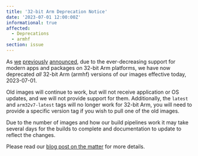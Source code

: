 ```yaml
---
title: '32-bit Arm Deprecation Notice'
date: '2023-07-01 12:00:00Z'
informational: true
affected:
  - Deprecations
  - armhf
section: issue
---
```


As [we](https://info.linuxserver.io/issues/2023-04-06-armhf/) [previously](https://info.linuxserver.io/issues/2023-05-06-armhf/) [announced](https://info.linuxserver.io/issues/2023-06-06-armhf/), due to the ever-decreasing support for modern apps and packages on 32-bit Arm platforms, we have now deprecated *all* 32-bit Arm (armhf) versions of our images effective today, 2023-07-01.

Old images will continue to work, but will not receive application or OS updates, and we will not provide support for them. Additionally, the `latest` and `arm32v7-latest` tags will no longer work for 32-bit Arm, you will need to provide a specific version tag if you wish to pull one of the old images.

Due to the number of images and how our build pipelines work it may take several days for the builds to complete and documentation to update to reflect the changes.

Please read our [blog post on the matter](https://www.linuxserver.io/blog/a-farewell-to-arm-hf) for more details.
